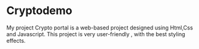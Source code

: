 # Cryptodemo
My project Crypto portal is a web-based project designed using Html,Css and Javascript. This project is  very user-friendly , with the best styling effects.
